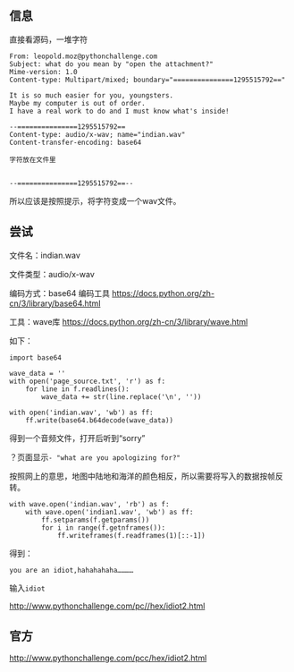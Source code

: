 ## 信息

直接看源码，一堆字符

```
From: leopold.moz@pythonchallenge.com
Subject: what do you mean by "open the attachment?"
Mime-version: 1.0
Content-type: Multipart/mixed; boundary="===============1295515792=="

It is so much easier for you, youngsters.
Maybe my computer is out of order.
I have a real work to do and I must know what's inside!

--===============1295515792==
Content-type: audio/x-wav; name="indian.wav"
Content-transfer-encoding: base64

字符放在文件里


--===============1295515792==--
```

所以应该是按照提示，将字符变成一个wav文件。

## 尝试

文件名：indian.wav

文件类型：audio/x-wav

编码方式：base64 编码工具 https://docs.python.org/zh-cn/3/library/base64.html

工具：wave库 https://docs.python.org/zh-cn/3/library/wave.html

如下：

```
import base64

wave_data = ''
with open('page_source.txt', 'r') as f:
    for line in f.readlines():
        wave_data += str(line.replace('\n', ''))

with open('indian.wav', 'wb') as ff:
    ff.write(base64.b64decode(wave_data))
```

得到一个音频文件，打开后听到“sorry”

？页面显示`- "what are you apologizing for?"`

按照网上的意思，地图中陆地和海洋的颜色相反，所以需要将写入的数据按帧反转。

```
with wave.open('indian.wav', 'rb') as f:
    with wave.open('indian1.wav', 'wb') as ff:
        ff.setparams(f.getparams())
        for i in range(f.getnframes()):
            ff.writeframes(f.readframes(1)[::-1])
```


得到：

`you are an idiot,hahahahaha…………`

输入`idiot`

http://www.pythonchallenge.com/pc//hex/idiot2.html

## 官方

http://www.pythonchallenge.com/pcc/hex/idiot2.html

